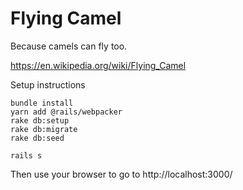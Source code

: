 # Flying Camel

Because camels can fly too.

https://en.wikipedia.org/wiki/Flying_Camel

Setup instructions

```
bundle install
yarn add @rails/webpacker
rake db:setup
rake db:migrate
rake db:seed

rails s
```

Then use your browser to go to http://localhost:3000/
